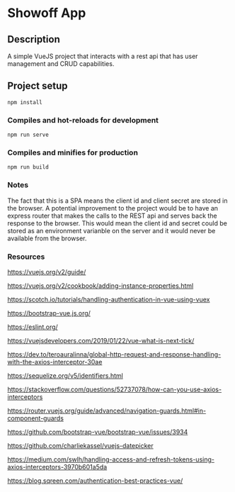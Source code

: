 # Showoff App

## Description
A simple VueJS project that interacts with a rest api that has user management and CRUD capabilities.

## Project setup
```
npm install
```

### Compiles and hot-reloads for development
```
npm run serve
```

### Compiles and minifies for production
```
npm run build
```

### Notes
The fact that this is a SPA means the client id and client secret are stored in the browser.
A potential improvement to the project would be to have an express router that makes the calls to the REST api and serves back the response to the browser. This would mean the client id and secret could be stored as an environment varianble on the server and it would never be available from the browser.

### Resources

https://vuejs.org/v2/guide/

https://vuejs.org/v2/cookbook/adding-instance-properties.html

https://scotch.io/tutorials/handling-authentication-in-vue-using-vuex

https://bootstrap-vue.js.org/

https://eslint.org/

https://vuejsdevelopers.com/2019/01/22/vue-what-is-next-tick/

https://dev.to/teroauralinna/global-http-request-and-response-handling-with-the-axios-interceptor-30ae

https://sequelize.org/v5/identifiers.html

https://stackoverflow.com/questions/52737078/how-can-you-use-axios-interceptors

https://router.vuejs.org/guide/advanced/navigation-guards.html#in-component-guards

https://github.com/bootstrap-vue/bootstrap-vue/issues/3934

https://github.com/charliekassel/vuejs-datepicker

https://medium.com/swlh/handling-access-and-refresh-tokens-using-axios-interceptors-3970b601a5da

https://blog.sqreen.com/authentication-best-practices-vue/
